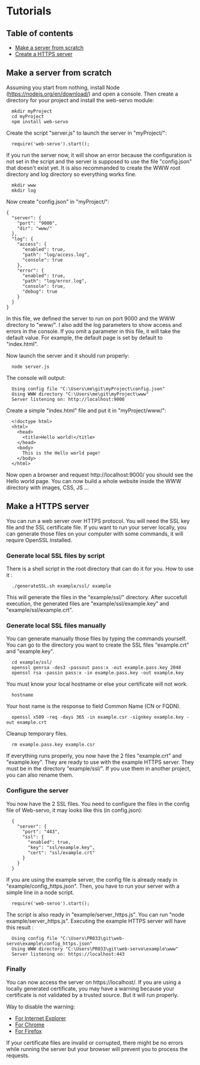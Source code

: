 
# Tutorials

## Table of contents

- [Make a server from scratch](https://github.com/Komrod/web-servo/blob/master/tutorials.md#make-a-server-from-scratch)
- [Create a HTTPS server](https://github.com/Komrod/web-servo/blob/master/tutorials.md#make-a-https-server)


## Make a server from scratch

Assuming you start from nothing, install Node (https://nodejs.org/en/download/) and open a console. Then create a directory for your project and install the web-servo module:
```
  mkdir myProject
  cd myProject
  npm install web-servo
```

Create the script "server.js" to launch the server in "myProject/":
```
  require('web-servo').start();
```
If you run the server now, it will show an error because the configuration is not set in the script and the server is supposed to use the file "config.json" that doesn't exist yet. It is also recommanded to create the WWW root directory and log directory so everything works fine.
```
  mkdir www
  mkdir log
```
Now create "config.json" in "myProject/":
```
{
  "server": {
    "port": "9000",
    "dir": "www/"
  },
  "log": {
    "access": {
      "enabled": true,
      "path": "log/access.log",
      "console": true
    },
    "error": {
      "enabled": true,
      "path": "log/error.log",
      "console": true,
      "debug": true
    }
  }
}
```
In this file, we defined the server to run on port 9000 and the WWW directory to "www/". I also add the log parameters to show access and errors in the console.
If you omit a parameter in this file, it will take the default value. For example, the default page is set by default to "index.html".

Now launch the server and it should run properly:
```
  node server.js
```

The console will output:
```
  Using config file "C:\Users\me\git\myProject\config.json"
  Using WWW directory "C:\Users\me\git\myProject\www"
  Server listening on: http://localhost:9000
```

Create a simple "index.html" file and put it in "myProject/www/":
```
  <!doctype html>
  <html>
    <head>
      <title>Hello world!</title>
    </head>
    <body>
      This is the Hello world page!
    </body>
  </html>
```

Now open a browser and request http://localhost:9000/ you should see the Hello world page. You can now build a whole website inside the WWW directory with images, CSS, JS ...


## Make a HTTPS server

You can run a web server over HTTPS protocol. You will need the SSL key file and the SSL certificate file.
If you want to run your server locally, you can generate those files on your computer with some commands, it will require OpenSSL installed. 

### Generate local SSL files by script

There is a shell script in the root directory that can do it for you. How to use it :
```
  ./generateSSL.sh example/ssl/ example
```
This will generate the files in the "example/ssl/" directory.
After succefull execution, the generated files are "example/ssl/example.key" and "example/ssl/example.crt".

### Generate local SSL files manually

You can generate manually those files by typing the commands yourself. You can go to the directory you want to create the SSL files "example.crt" and "example.key".

```
  cd example/ssl/
  openssl genrsa -des3 -passout pass:x -out example.pass.key 2048
  openssl rsa -passin pass:x -in example.pass.key -out example.key
```

You must know your local hostname or else your certificate will not work.
```
  hostname
```

Your host name is the response to field Common Name (CN or FQDN).
```
  openssl x509 -req -days 365 -in example.csr -signkey example.key -out example.crt
```

Cleanup temporary files.
```
  rm example.pass.key example.csr
```

If everything runs properly, you now have the 2 files "example.crt" and "example.key". They are ready to use with the example HTTPS server. They must be in the directory "example/ssl/".
If you use them in another project, you can also rename them.

### Configure the server

You now have the 2 SSL files. You need to configure the files in the config file of Web-servo, it may looks like this (in config.json):

```
  {
    "server": {
      "port": "443",
      "ssl": {
        "enabled": true,
        "key": "ssl/example.key",
        "cert": "ssl/example.crt"
      }
    }
  }
```
If you are using the example server, the config file is already ready in "example/config_https.json".
Then, you have to run your server with a simple line in a node script.

```
  require('web-servo').start();
```

The script is also ready in "example/server_https.js". You can run "node example/server_https.js".
Executing the example HTTPS server will have this result :

```
  Using config file "C:\Users\PR033\git\web-servo\example\config_https.json"
  Using WWW directory "C:\Users\PR033\git\web-servo\example\www"
  Server listening on: https://localhost:443
```

### Finally

You can now access the server on https://localhost/. If you are using a locally generated certificate, you may have a warning because your certificate is not validated by a trusted source. But it will run properly.

Way to disable the warning:
- [For Internet Explorer](https://www.poweradmin.com/help/sslhints/ie.aspx)
- [For Chrome](https://support.google.com/chrome/answer/99020)
- [For Firefox](http://ccm.net/faq/14655-firefox-disable-warning-when-accessing-secured-sites)

If your certificate files are invalid or corrupted, there might be no errors while running the server but your browser will prevent you to process the requests.

